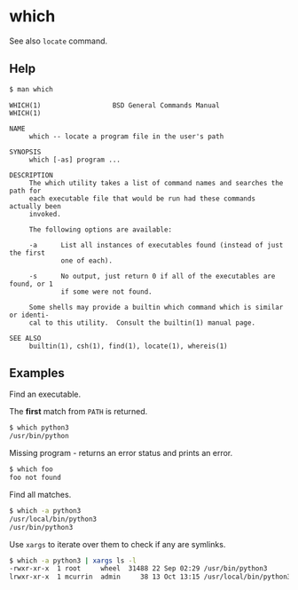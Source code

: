 # which


See also `locate` command.

## Help

```sh
$ man which
```

```
WHICH(1)                  BSD General Commands Manual                 WHICH(1)

NAME
     which -- locate a program file in the user's path

SYNOPSIS
     which [-as] program ...

DESCRIPTION
     The which utility takes a list of command names and searches the path for
     each executable file that would be run had these commands actually been
     invoked.

     The following options are available:

     -a      List all instances of executables found (instead of just the first
             one of each).

     -s      No output, just return 0 if all of the executables are found, or 1
             if some were not found.

     Some shells may provide a builtin which command which is similar or identi-
     cal to this utility.  Consult the builtin(1) manual page.

SEE ALSO
     builtin(1), csh(1), find(1), locate(1), whereis(1)
```


## Examples

Find an executable. 

The **first** match from `PATH` is returned.

```sh
$ which python3
/usr/bin/python
```

Missing program - returns an error status and prints an error.

```sh
$ which foo
foo not found
```

Find all matches.

```sh
$ which -a python3
/usr/local/bin/python3
/usr/bin/python3
```

Use `xargs` to iterate over them to check if any are symlinks.

```sh
$ which -a python3 | xargs ls -l
-rwxr-xr-x  1 root     wheel  31488 22 Sep 02:29 /usr/bin/python3
lrwxr-xr-x  1 mcurrin  admin     38 13 Oct 13:15 /usr/local/bin/python3 -> ../Cellar/python@3.9/3.9.0/bin/python3
```

